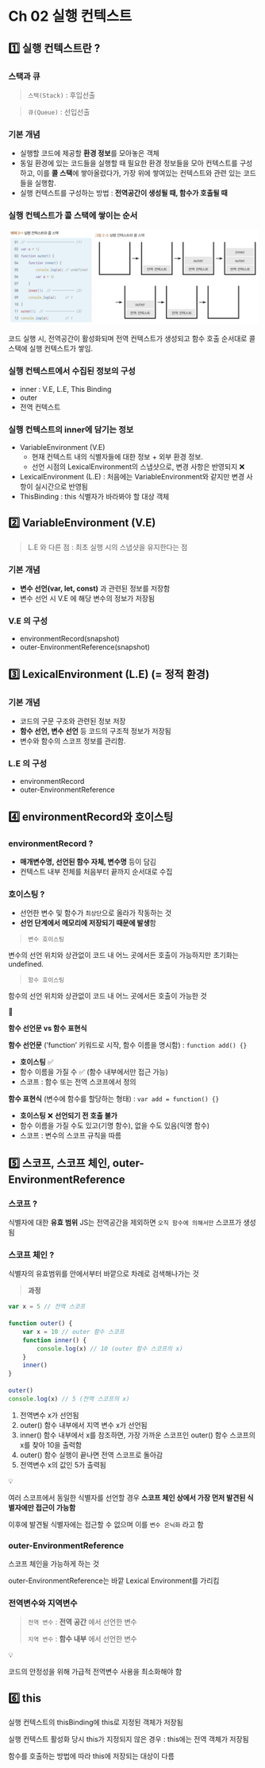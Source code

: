 # Ch 02 실행 컨텍스트

## 1️⃣ 실행 컨텍스트란 ?

### 스택과 큐

> `스택(Stack)` : 후입선출
> 

> `큐(Queue)` : 선입선출
> 

### 기본 개념

- 실행할 코드에 제공할 **환경 정보**를 모아놓은 객체
- 동일 환경에 있는 코드들을 실행할 때 필요한 환경 정보들을 모아 컨텍스트를 구성하고, 이를 **콜 스택**에 쌓아올렸다가, 가장 위에 쌓여있는 컨텍스트와 관련 있는 코드들을 실행함.
- 실행 컨텍스트를 구성하는 방법 : **전역공간이 생성될 때, 함수가 호출될 때**

### 실행 컨텍스트가 콜 스택에 쌓이는 순서

![실행 컨텍스트와 콜스택](img/실행컨텍스트와_콜스택.png)

코드 실행 시, 전역공간이 활성화되며 전역 컨텍스트가 생성되고 함수 호출 순서대로 콜스택에 실행 컨텍스트가 쌓임.

### 실행 컨텍스트에서 수집된 정보의 구성

- inner : V.E, L.E, This Binding
- outer
- 전역 컨텍스트

### 실행 컨텍스트의 inner에 담기는 정보

- VariableEnvironment (V.E)
    - 현재 컨텍스트 내의 식별자들에 대한 정보 + 외부 환경 정보.
    - 선언 시점의 LexicalEnvironment의 스냅샷으로, 변경 사항은 반영되지 ❌
- LexicalEnvironment (L.E) : 처음에는 VariableEnvironment와 같지만 변경 사항이 실시간으로 반영됨
- ThisBinding : this 식별자가 바라봐야 할 대상 객체

## 2️⃣ VariableEnvironment (V.E)

> L.E 와 다른 점 : 최초 실행 시의 스냅샷을 유지한다는 점
> 

### 기본 개념

- **변수 선언(var, let, const)** 과 관련된 정보를 저장함
- 변수 선언 시 V.E 에 해당 변수의 정보가 저장됨

### V.E 의 구성

- environmentRecord(snapshot)
- outer-EnvironmentReference(snapshot)

## 3️⃣ LexicalEnvironment (L.E) (= 정적 환경)

### 기본 개념

- 코드의 구문 구조와 관련된 정보 저장
- **함수 선언, 변수 선언** 등 코드의 구조적 정보가 저장됨
- 변수와 함수의 스코프 정보를 관리함.

### L.E 의 구성

- environmentRecord
- outer-EnvironmentReference

## 4️⃣ environmentRecord와 호이스팅

### environmentRecord ?

- **매개변수명, 선언된 함수 자체, 변수명** 등이 담김
- 컨텍스트 내부 전체를 처음부터 끝까지 순서대로 수집

### 호이스팅 ?

- 선언한 변수 및 함수가 `최상단`으로 올라가 작동하는 것
- **선언 단계에서 메모리에 저장되기 때문에 발생**함

> `변수 호이스팅`
> 

변수의 선언 위치와 상관없이 코드 내 어느 곳에서든 호출이 가능하지만 초기화는 undefined.

> `함수 호이스팅`
> 

함수의 선언 위치와 상관없이 코드 내 어느 곳에서든 호출이 가능한 것

<aside>
🤔

**함수 선언문 vs 함수 표현식**

**함수 선언문** (’function’ 키워드로 시작, 함수 이름을 명시함)
: `function add() {}` 

- **호이스팅** ✅
- 함수 이름을 가질 수 ✅ (함수 내부에서만 접근 가능)
- 스코프 : 함수 또는 전역 스코프에서 정의

**함수 표현식** (변수에 함수를 할당하는 형태)
: `var add = function() {}` 

- **호이스팅** ❌ **선언되기 전 호출 불가**
- 함수 이름을 가질 수도 있고(기명 함수), 없을 수도 있음(익명 함수)
- 스코프 : 변수의 스코프 규칙을 따름
</aside>

## 5️⃣ 스코프, 스코프 체인, outer-EnvironmentReference

### 스코프 ?

식별자에 대한 **유효 범위**
JS는 전역공간을 제외하면 `오직 함수에 의해서만` 스코프가 생성됨

### 스코프 체인 ?

식별자의 유효범위를 안에서부터 바깥으로 차례로 검색해나가는 것

> **과정**
> 

```jsx
var x = 5 // 전역 스코프

function outer() {
	var x = 10 // outer 함수 스코프
	function inner() {
		console.log(x) // 10 (outer 함수 스코프의 x)
	}
	inner()
}

outer()
console.log(x) // 5 (전역 스코프의 x)
```

1. 전역변수 x가 선언됨
2. outer() 함수 내부에서 지역 변수 x가 선언됨
3. inner() 함수 내부에서 x를 참조하면, 가장 가까운 스코프인 outer() 함수 스코프의 x를 찾아 10을 출력함
4. outer() 함수 실행이 끝나면 전역 스코프로 돌아감
5. 전역변수 x의 값인 5가 출력됨

<aside>
💡

여러 스코프에서 동일한 식별자를 선언할 경우 **스코프 체인 상에서 가장 먼저 발견된 식별자에만 접근이 가능함**

이후에 발견될 식별자에는 접근할 수 없으며 이를 `변수 은닉화` 라고 함

</aside>

### outer-EnvironmentReference

스코프 체인을 가능하게 하는 것

outer-EnvironmentReference는 바깥 Lexical Environment를 가리킴

### 전역변수와 지역변수

> `전역 변수` : **전역 공간** 에서 선언한 변수
>
> `지역 변수` : **함수 내부** 에서 선언한 변수
> 

<aside>
💡

코드의 안정성을 위해 가급적 전역변수 사용을 최소화해야 함

</aside>

## 6️⃣ this

실행 컨텍스트의 thisBinding에 this로 지정된 객체가 저장됨

실행 컨텍스트 활성화 당시 this가 지정되지 않은 경우 : this에는 전역 객체가 저장됨

함수를 호출하는 방법에 따라 this에 저장되는 대상이 다름